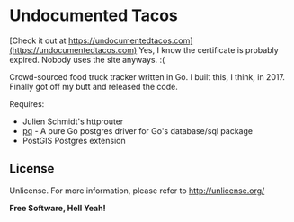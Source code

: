 # Undocumented Tacos

[Check it out at https://undocumentedtacos.com](https://undocumentedtacos.com)
Yes, I know the certificate is probably expired.  Nobody uses the site anyways. :(

Crowd-sourced food truck tracker written in Go.  I built this, I think, in 2017.  Finally got off my butt and released the code.

Requires:

* Julien Schmidt's httprouter
* [pq] - A pure Go postgres driver for Go's database/sql package
* PostGIS Postgres extension

License
----

Unlicense.  For more information, please refer to <http://unlicense.org/>


**Free Software, Hell Yeah!**

   [pq]: <https://github.com/lib/pq>
